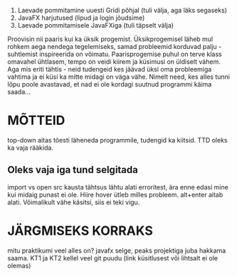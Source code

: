 1. Laevade pommitamine uuesti Gridi põhjal (tuli välja, aga läks segaseks)
2. JavaFX harjutused (lipud ja login jõudsime)
3. Laevade pommitamisele JavaFXiga (tuli täpselt välja)

Proovisin nii paaris kui ka üksik progemist. Üksikprogemisel läheb mul rohkem aega nendega tegelemiseks, samad probleemid korduvad palju - suhtlemist inspireerida on võimatu. Paarisprogemise puhul on terve klass omavahel ühtlasem, tempo on veidi kiirem ja küsimusi on üldiselt vähem. Aga mis eriti tähtis - neid tudengeid kes jäävad üksi oma probleemiga vahtima ja ei küsi ka mitte midagi on väga vähe. Nimelt need, kes alles tunni lõpu poole avastavad, et nad ei ole kordagi suutnud programmi käima saada...


# MÕTTEID

top-down aitas tõesti läheneda programmile, tudengid ka kiitsid. TTD oleks ka vaja rääkida.

## Oleks vaja iga tund selgitada
import vs open
src kausta tähtsus
lähtu alati erroritest, ära enne edasi mine kui midaig punast ei ole.
Hiire hover ütleb milles probleem.
alt+enter aitab alati.
Võimalikult vähe käsitsi, siis ei teki vigu.




# JÄRGMISEKS KORRAKS

mitu praktikumi veel alles on?
javafx selge, peaks projektiga juba hakkama saama.
KT1 ja KT2
kellel veel git puudu (link küsitlusest või lihtsalt ei ole olemas)

